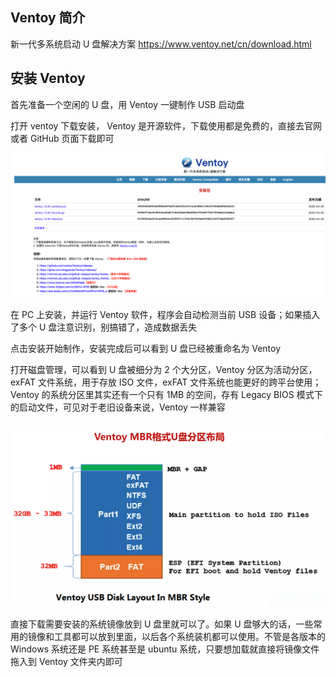 ## Ventoy 简介

新一代多系统启动 U 盘解决方案 <https://www.ventoy.net/cn/download.html>

## 安装 Ventoy

首先准备一个空闲的 U 盘，用 Ventoy 一键制作 USB 启动盘

打开 ventoy 下载安装， Ventoy 是开源软件，下载使用都是免费的，直接去官网或者 GitHub 页面下载即可

![image-20230422001004625](./.assets/启动盘制作工具Ventoy/image-20230422001004625.png)

在 PC 上安装，并运行 Ventoy 软件，程序会自动检测当前 USB 设备；如果插入了多个 U 盘注意识别，别搞错了，造成数据丢失

点击安装开始制作，安装完成后可以看到 U 盘已经被重命名为 Ventoy

打开磁盘管理，可以看到 U 盘被细分为 2 个大分区，Ventoy 分区为活动分区，exFAT 文件系统，用于存放 ISO 文件，exFAT 文件系统也能更好的跨平台使用；Ventoy 的系统分区里其实还有一个只有 1MB 的空间，存有 Legacy BIOS 模式下的启动文件，可见对于老旧设备来说，Ventoy 一样兼容

![image-20230422001109703](./.assets/启动盘制作工具Ventoy/image-20230422001109703.png)

直接下载需要安装的系统镜像放到 U 盘里就可以了。如果 U 盘够大的话，一些常用的镜像和工具都可以放到里面，以后各个系统装机都可以使用。不管是各版本的 Windows 系统还是 PE 系统甚至是 ubuntu 系统，只要想加载就直接将镜像文件拖入到 Ventoy 文件夹内即可